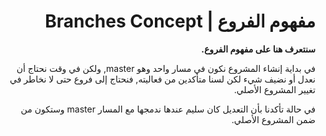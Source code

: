 <div  dir="rtl">

#  مفهوم الفروع | Branches Concept

**سنتعرف هنا على مفهوم الفروع.**

في بداية إنشاء المشروع نكون في مسار واحد وهو  master, ولكن في وقت نحتاج أن نعدل أو نضيف شيء لكن لسنا متأكدين من فعاليته, فنحتاج إلى فروع حتى لا نخاطر في تغيير المشروع الأصلي.

في حالة تأكدنا بأن التعديل كان سليم عندها ندمجها مع المسار master وستكون من ضمن المشروع الأصلي.

 </div>